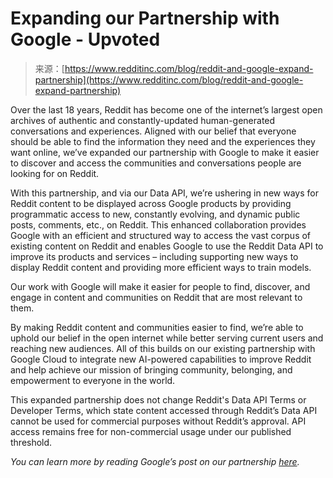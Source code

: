 <!--yml
category: 未分类
date: 2024-05-27 15:04:48
-->

# Expanding our Partnership with Google - Upvoted

> 来源：[https://www.redditinc.com/blog/reddit-and-google-expand-partnership](https://www.redditinc.com/blog/reddit-and-google-expand-partnership)

Over the last 18 years, Reddit has become one of the internet’s largest open archives of authentic and constantly-updated human-generated conversations and experiences. Aligned with our belief that everyone should be able to find the information they need and the experiences they want online, we’ve expanded our partnership with Google to make it easier to discover and access the communities and conversations people are looking for on Reddit.

With this partnership, and via our Data API, we’re ushering in new ways for Reddit content to be displayed across Google products by providing programmatic access to new, constantly evolving, and dynamic public posts, comments, etc., on Reddit. This enhanced collaboration provides Google with an efficient and structured way to access the vast corpus of existing content on Reddit and enables Google to use the Reddit Data API to improve its products and services – including supporting new ways to display Reddit content and providing more efficient ways to train models.

Our work with Google will make it easier for people to find, discover, and engage in content and communities on Reddit that are most relevant to them.

By making Reddit content and communities easier to find, we’re able to uphold our belief in the open internet while better serving current users and reaching new audiences. All of this builds on our existing partnership with Google Cloud to integrate new AI-powered capabilities to improve Reddit and help achieve our mission of bringing community, belonging, and empowerment to everyone in the world.

This expanded partnership does not change Reddit's Data API Terms or Developer Terms, which state content accessed through Reddit’s Data API cannot be used for commercial purposes without Reddit’s approval. API access remains free for non-commercial usage under our published threshold.

*You can learn more by reading Google’s post on our partnership* [*here*](https://blog.google/inside-google/company-announcements/expanded-reddit-partnership)*.*
